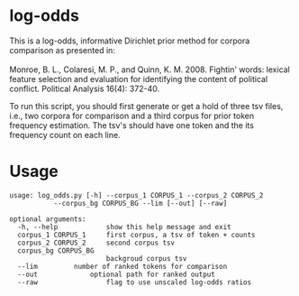 # log-odds
This is a log-odds, informative Dirichlet prior method for corpora comparison as 
presented in:<br><br>
Monroe, B. L., Colaresi, M. P., and Quinn, K. M. 2008.  Fightin' words: lexical
feature selection and evaluation for identifying the content of political
conflict. Political Analysis 16(4): 372-40.

To run this script, you should first generate or get a hold of three tsv files,
i.e., two corpora for comparison and a third corpus for prior token frequency 
estimation. The tsv's should have one token and the its frequency count on each 
line.

Usage
=======
```
usage: log_odds.py [-h] --corpus_1 CORPUS_1 --corpus_2 CORPUS_2 
		   --corpus_bg CORPUS_BG --lim [--out] [--raw]

optional arguments:
  -h, --help            show this help message and exit
  corpus_1 CORPUS_1     first corpus, a tsv of token + counts
  corpus_2 CORPUS_2     second corpus tsv
  corpus_bg CORPUS_BG
                        backgroud corpus tsv
  --lim			number of ranked tokens for comparison
  --out		        optional path for ranked output
  --raw                 flag to use unscaled log-odds ratios
```

